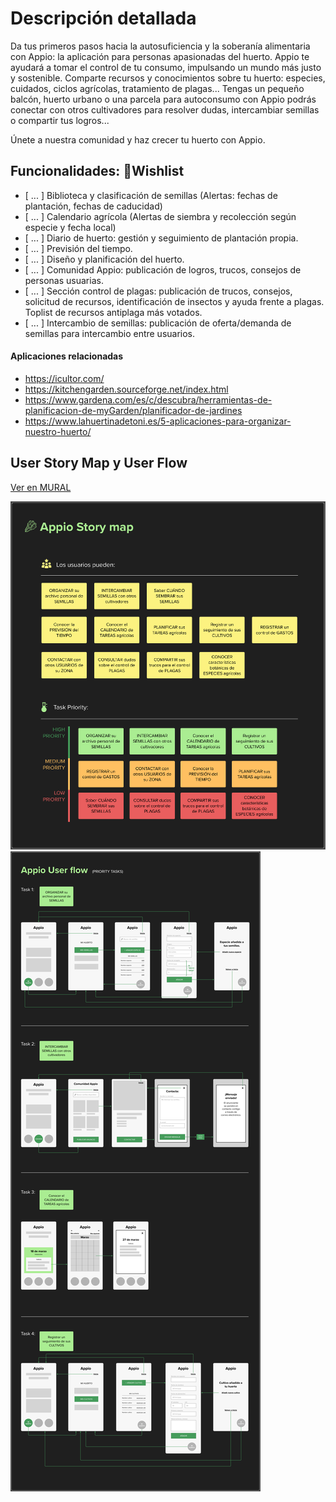 # Descripción detallada
Da tus primeros pasos hacia la autosuficiencia y la soberanía alimentaria con Appio: la aplicación para personas apasionadas del huerto.
Appio te ayudará a tomar el control de tu consumo, impulsando un mundo más justo y sostenible.
Comparte recursos y conocimientos sobre tu huerto: especies, cuidados, ciclos agrícolas, tratamiento de plagas...
Tengas un pequeño balcón, huerto urbano o una parcela para autoconsumo con Appio podrás conectar con otros cultivadores para resolver dudas, intercambiar semillas o compartir tus logros...

Únete a nuestra comunidad y haz crecer tu huerto con Appio.

## Funcionalidades: 💚Wishlist

- [ ... ] Biblioteca y clasificación de semillas (Alertas: fechas de plantación, fechas de caducidad)
- [ ... ] Calendario agrícola (Alertas de siembra y recolección según especie y fecha local)
- [ ... ] Diario de huerto: gestión y seguimiento de plantación propia.
- [ ... ] Previsión del tiempo.
- [ ... ] Diseño y planificación del huerto.
- [ ... ] Comunidad Appio: publicación de logros, trucos, consejos de personas usuarias.
- [ ... ] Sección control de plagas: publicación de trucos, consejos, solicitud de recursos, identificación de insectos y ayuda frente a plagas. Toplist de recursos antiplaga más votados.
- [ ... ] Intercambio de semillas: publicación de oferta/demanda de semillas  para intercambio entre usuarios.


#### Aplicaciones relacionadas
- 	https://icultor.com/
- https://kitchengarden.sourceforge.net/index.html
- https://www.gardena.com/es/c/descubra/herramientas-de-planificacion-de-myGarden/planificador-de-jardines
- https://www.lahuertinadetoni.es/5-aplicaciones-para-organizar-nuestro-huerto/

## User Story Map y User Flow
[Ver en MURAL](https://app.mural.co/t/appio3426/m/appio3426/1710620098043/97c69d7dc8d74de37a80f5fbcd6c60aaf8a81306?sender=u4d17ff63ec1d3f769d9d4687)

![Appio Story Map](/docs/imgs/Appio_2024-03-17_22-36-43.png)
![Appio User Flow](/docs/imgs/Appio_2024-03-17_22-36-58.png)